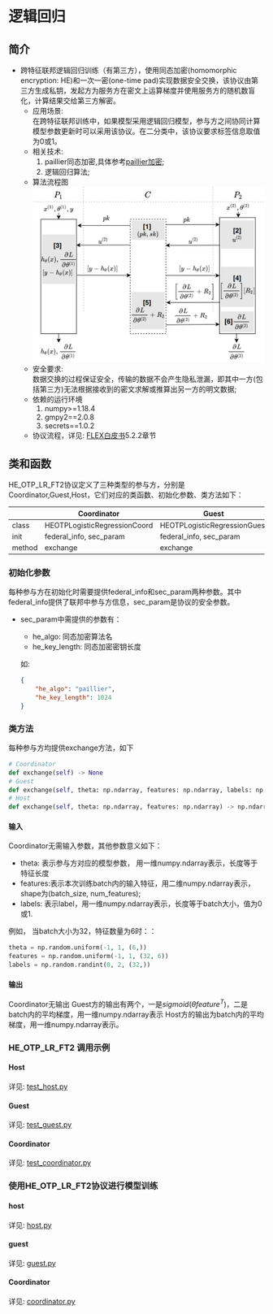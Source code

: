 #  逻辑回归
## 简介
* 跨特征联邦逻辑回归训练（有第三方），使用同态加密(homomorphic encryption: HE)和一次一密(one-time pad)实现数据安全交换，该协议由第三方生成私钥，发起方为服务方在密文上运算梯度并使用服务方的随机数盲化，计算结果交给第三方解密。  
    * 应用场景:  
        在跨特征联邦训练中，如果模型采用逻辑回归模型，参与方之间协同计算模型参数更新时可以采用该协议。在二分类中，该协议要求标签信息取值为0或1。
    * 相关技术: 
        1. paillier同态加密,具体参考[paillier加密](../../../crypto/paillier/README.md);  
        2. 逻辑回归算法;
    * 算法流程图  
        ![FLEX](../../../../doc/pic/logistic_regression_2.png)
    * 安全要求:  
        数据交换的过程保证安全，传输的数据不会产生隐私泄漏，即其中一方(包括第三方)无法根据接收到的密文求解或推算出另一方的明文数据;  
    * 依赖的运行环境
        1. numpy>=1.18.4
        2. gmpy2==2.0.8
        3. secrets==1.0.2
    * 协议流程，详见: [FLEX白皮书](../../../../doc/FLEX白皮书.pdf)5.2.2章节

## 类和函数
HE_OTP_LR_FT2协议定义了三种类型的参与方，分别是Coordinator,Guest,Host，它们对应的类函数、初始化参数、类方法如下：

| | Coordinator | Guest | Host |
| ---- | ---- | ---- | ---- |
| class |HEOTPLogisticRegressionCoord| HEOTPLogisticRegressionGuest| HEOTPLogisticRegressionHost |
| init | federal_info, sec_param | federal_info, sec_param | fedral_info, sec_param |
| method | exchange | exchange | exchange |

### 初始化参数
每种参与方在初始化时需要提供federal_info和sec_param两种参数。其中federal_info提供了联邦中参与方信息，sec_param是协议的安全参数。

* sec_param中需提供的参数有：
   * he_algo: 同态加密算法名
   * he_key_length: 同态加密密钥长度

   如:
    ```json
    {
        "he_algo": "paillier",
        "he_key_length": 1024
    }
    ```

### 类方法
每种参与方均提供exchange方法，如下
```python
# Coordinator
def exchange(self) -> None
# Guest
def exchange(self, theta: np.ndarray, features: np.ndarray, labels: np.ndarray) -> Tuple[np.ndarray, np.ndarray]
# Host
def exchange(self, theta: np.ndarray, features: np.ndarray) -> np.ndarray
```

#### 输入
Coordinator无需输入参数，其他参数意义如下：
* theta: 表示参与方对应的模型参数， 用一维numpy.ndarray表示，长度等于特征长度
* features:表示本次训练batch内的输入特征，用二维numpy.ndarray表示，shape为(batch_size, num_features);
* labels: 表示label，用一维numpy.ndarray表示，长度等于batch大小，值为0或1.


例如， 当batch大小为32，特征数量为6时：：
```python
theta = np.random.uniform(-1, 1, (6,))
features = np.random.uniform(-1, 1, (32, 6))
labels = np.random.randint(0, 2, (32,)) 
```

#### 输出
Coordinator无输出
Guest方的输出有两个，一是$`sigmoid(\theta feature^T)`$，二是batch内的平均梯度，用一维numpy.ndarray表示
Host方的输出为batch内的平均梯度，用一维numpy.ndarray表示。

### HE_OTP_LR_FT2 调用示例

#### Host
   详见: [test_host.py](../../../../test/federated_training/logistic_regression/he_otp_lr_ft2/test_host.py)

#### Guest
   详见: [test_guest.py](../../../../test/federated_training/logistic_regression/he_otp_lr_ft2/test_guest.py)

#### Coordinator
   详见: [test_coordinator.py](../../../../test/federated_training/logistic_regression/he_otp_lr_ft2/test_coordinator.py)

### 使用HE_OTP_LR_FT2协议进行模型训练

#### host
   详见: [host.py](../../../../test/federated_training/logistic_regression/he_otp_lr_ft2/host.py)

#### guest
   详见: [guest.py](../../../../test/federated_training/logistic_regression/he_otp_lr_ft2/guest.py)
   
#### Coordinator
   详见: [coordinator.py](../../../../test/federated_training/logistic_regression/he_otp_lr_ft2/coordinator.py)